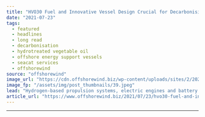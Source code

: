 ```yaml
---
title: "HVO30 Fuel and Innovative Vessel Design Crucial for Decarbonising Offshore Energy Support Vessels –  Seacat Services"
date: "2021-07-23"
tags: 
  - featured
  - headlines
  - long read
  - decarbonisation
  - hydrotreated vegetable oil
  - offshore energy support vessels
  - seacat services
  - offshorewind
source: "offshorewind"
image_url: "https://cdn.offshorewind.biz/wp-content/uploads/sites/2/2020/02/05110503/OESV-Operators-Mustnt-Wait-on-New-Technology-to-Tackle-Emissions.jpeg"
image_fp: "/assets/img/post_thumbnails/39.jpeg"
lead: "Hydrogen-based propulsion systems, electric engines and battery technologies are still years away from being"
article_url: "https://www.offshorewind.biz/2021/07/23/hvo30-fuel-and-innovative-vessel-design-crucial-for-decarbonising-offshore-energy-support-vessels-seacat-services/"
---
```


---
